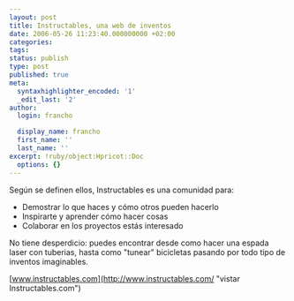 ```yaml
---
layout: post
title: Instructables, una web de inventos
date: 2006-05-26 11:23:40.000000000 +02:00
categories:
tags:
status: publish
type: post
published: true
meta:
  syntaxhighlighter_encoded: '1'
  _edit_last: '2'
author:
  login: francho

  display_name: francho
  first_name: ''
  last_name: ''
excerpt: !ruby/object:Hpricot::Doc
  options: {}
---
```

Según se definen ellos, Instructables es una comunidad para:

*   Demostrar lo que haces y cómo otros pueden hacerlo
*   Inspirarte y aprender cómo hacer cosas
*   Colaborar en los proyectos estás interesado

No tiene desperdicio: puedes encontrar desde como hacer una espada laser con tuberias, hasta como "tunear" bicicletas pasando por todo tipo de inventos imaginables.

[www.instructables.com](http://www.instructables.com/ "vistar Instructables.com")
